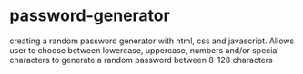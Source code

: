 # password-generator
creating a random password generator with html, css and javascript. Allows user to choose between lowercase, uppercase, numbers and/or special characters to generate a random password between 8-128 characters 
